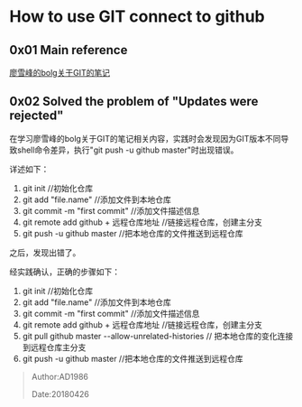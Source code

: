 #

How to use GIT connect to github
================================

0x01 Main reference
-------------------
  

[廖雪峰的bolg关于GIT的笔记](https://www.liaoxuefeng.com/wiki/0013739516305929606dd18361248578c67b8067c8c017b000)

0x02 Solved the problem of "Updates were rejected"
-----------------------------------
  
在学习廖雪峰的bolg关于GIT的笔记相关内容，实践时会发现因为GIT版本不同导致shell命令差异，执行"git push -u github master"时出现错误。
  
详述如下：
  
1. git init //初始化仓库
2. git add "file.name" //添加文件到本地仓库
3. git commit -m "first commit" //添加文件描述信息
4. git remote add github + 远程仓库地址 //链接远程仓库，创建主分支
5. git push -u github master //把本地仓库的文件推送到远程仓库
  
之后，发现出错了。
  
经实践确认，正确的步骤如下：
  
1. git init //初始化仓库
2. git add "file.name" //添加文件到本地仓库
3. git commit -m "first commit" //添加文件描述信息
4. git remote add github + 远程仓库地址 //链接远程仓库，创建主分支
5. git pull github master --allow-unrelated-histories  // 把本地仓库的变化连接到远程仓库主分支
6. git push -u github master //把本地仓库的文件推送到远程仓库
  
>Author:AD1986
>  
>Date:20180426

